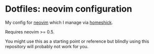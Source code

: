 # Dotfiles: neovim configuration

My config for [neovim](https://github.com/neovim/neovim) which I manage via [homeshick](https://github.com/andsens/homeshick).

Requires neovim >= 0.5.

You might use this as a starting point or reference but blindly using this repository will probably not work for you.
